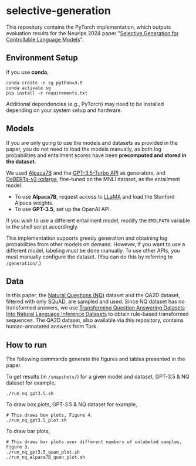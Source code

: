 # selective-generation

This repository contains the PyTorch implementation, which outputs evaluation results for the Neurips 2024 paper "[Selective Generation for Controllable Language Models](https://arxiv.org/abs/2307.09254)".

## Environment Setup

If you use **conda**,
```
conda create -n sg python=3.8
conda activate sg
pip install -r requirements.txt
```

Additional dependencies (e.g., PyTorch) may need to be installed depending on your system setup and hardware.

## Models

If you are only going to use the models and datasets as provided in the paper, you do not need to load the models manually, as both log probabilities and entailment scores have been **precomputed and stored in the dataset**.

We used [Alpaca7B](https://crfm.stanford.edu/2023/03/13/alpaca.html) and the [GPT-3.5-Turbo API](https://platform.openai.com/docs/models#gpt-3-5-turbo) as generators, and [DeBERTa-v2-xxlarge](https://github.com/microsoft/DeBERTa), fine-tuned on the MNLI dataset, as the entailment model.

- To use **Alpaca7B**, request access to [LLaMA](https://docs.google.com/forms/d/e/1FAIpQLSfqNECQnMkycAp2jP4Z9TFX0cGR4uf7b_fBxjY_OjhJILlKGA/viewform?usp=send_form) and load the Stanford Alpaca weights.
- To use **GPT-3.5**, set up the OpenAI API.

If you wish to use a different entailment model, modify the `EMDLPATH` variable in the shell script accordingly.

This implementation supports greedy generation and obtaining log probabilities from other models on demand. However, if you want to use a different model, labeling must be done manually. To use other APIs, you must manually configure the dataset.
(You can do this by referring to `/generation/`.)

## Data

In this paper, the [Natural Questions (NQ)](https://github.com/google-research-datasets/natural-questions) dataset and the QA2D dataset, filtered with only SQuAD, are sampled and used.
Since NQ dataset has no transformed answers, we use [Transforming Question Answering Datasets Into Natural Language Inference Datasets](https://github.com/kelvinguu/qanli) to obtain rule-based transformed sequences.
The QA2D dataset, also available via this repository, contains human-annotated answers from Turk.

## How to run

The following commands generate the figures and tables presented in the paper.

To get results (in `/snapshots/`) for a given model and dataset, GPT-3.5 & NQ dataset for example,
```
./run_nq_gpt3.5.sh
```

To draw box plots, GPT-3.5 & NQ dataset for example,
```
# This draws box plots, Figure 4.
./run_nq_gpt3.5_plot.sh
```

To draw bar plots,
```
# This draws bar plots over different numbers of unlabeled samples, Figure 3.
./run_nq_gpt3.5_quan_plot.sh
./run_nq_alpaca7B_quan_plot.sh
```
